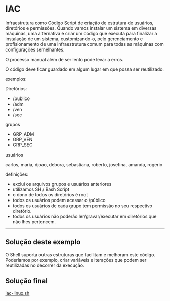# IAC
Infraestrutura como Código
Script de criação de estrutura de usuários, diretórios e permissões.
Quando vamos instalar um sistema em diversas máquinas, uma alternativa é criar um código que executa para finalizar a instalação de um sistema, customizando-o, pelo gerenciamento e profisionamento de uma infraestrutura comum para todas as máquinas com configurações semelhantes.

O processo manual além de ser lento pode levar a erros.

O código deve ficar guardado em algum lugar em que possa ser reutilizado.

exemplos:

Diretórios:
- /publico
- /adm
- /ven
- /sec

grupos
- GRP_ADM
- GRP_VEN
- GRP_SEC

usuários

carlos, maria, djoao, debora, sebastiana, roberto, josefina, amanda, rogerio

definições:
- exclui os arquivos grupos e usuários anteriores
- utilizamos SH / Bash Script
- o dono de todos os diretórios é root
- todos os usuários podem acessar o /público
- todos os usuários de cada grupo tem permissão no seu respectivo diretório.
- todos os usuários não poderão ler/gravar/executar em diretórios que não lhes pertencem.


---
## Solução deste exemplo
O Shell suporta outras estruturas que facilitam e melhoram este código.
Poderíamos por exemplo, criar variáveis e iterações que podem ser reutilizadas no decorrer da execução.



## Solução final

[iac-linux.sh](iac-linux.sh)